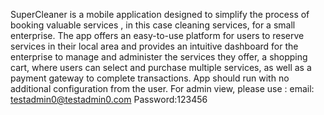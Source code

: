  

SuperCleaner is a mobile application designed to simplify the process of booking valuable services , in this case cleaning services, for a small enterprise. The app offers an easy-to-use platform for users to reserve services in their local area and provides an intuitive dashboard for the enterprise to manage and administer the services they offer, a shopping cart, where users can select and purchase multiple services, as well as a payment gateway to complete transactions.
App should run with no additional configuration from the user.
For admin view, please use :
email: testadmin0@testadmin0.com
Password:123456
